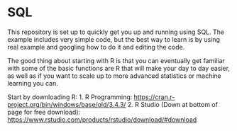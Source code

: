 # SQL

This repository is set up to quickly get you up and running using SQL. The example includes very simple code, but the best way to learn is by using real example and googling how to do it and editing the code.  

The good thing about starting with R is that you can eventually get familiar with some of the basic functions are R that will make your day to day easier, as well as if you want to scale up to more advanced statistics or machine learning you can. 

Start by downloading R:
    1. R Programming: https://cran.r-project.org/bin/windows/base/old/3.4.3/
    2. R Studio (Down at bottom of page for free download): https://www.rstudio.com/products/rstudio/download/#download
